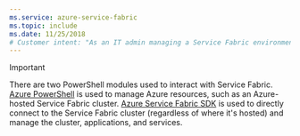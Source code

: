 ```yaml
---
ms.service: azure-service-fabric
ms.topic: include
ms.date: 11/25/2018
# Customer intent: "As an IT admin managing a Service Fabric environment, I want to understand the difference between the Azure PowerShell and Azure Service Fabric SDK, so that I can effectively manage resources and applications in my clusters."
---
```

> [!IMPORTANT]
> There are two PowerShell modules used to interact with Service Fabric. [Azure PowerShell](/powershell/azure/install-azure-powershell) is used to manage Azure resources, such as an Azure-hosted Service Fabric cluster. [Azure Service Fabric SDK](../service-fabric-get-started.md) is used to directly connect to the Service Fabric cluster (regardless of where it's hosted) and manage the cluster, applications, and services. 

